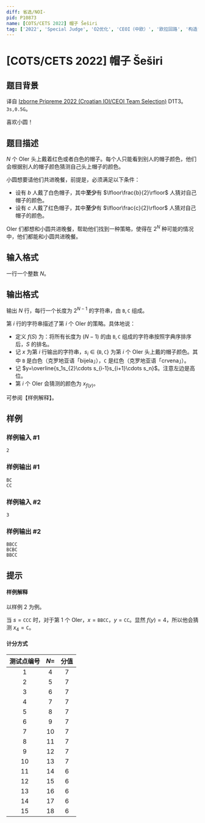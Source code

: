 ```yaml
---
diff: 省选/NOI-
pid: P10873
name: [COTS/CETS 2022] 帽子 Šeširi
tag: ['2022', 'Special Judge', 'O2优化', 'CEOI（中欧）', '欧拉回路', '构造', 'COCI（克罗地亚）', 'Ad-hoc']
---
```

# [COTS/CETS 2022] 帽子 Šeširi
## 题目背景

译自 [Izborne Pripreme 2022 (Croatian IOI/CEOI Team Selection)](https://hsin.hr/pripreme2022/) D1T3。$\texttt{3s,0.5G}$。

喜欢小圆！


## 题目描述

$N$ 个 OIer 头上戴着红色或者白色的帽子。每个人只能看到别人的帽子颜色，他们会根据别人的帽子颜色猜测自己头上帽子的颜色。

小圆想要请他们共进晚餐，前提是，必须满足以下条件：

- 设有 $b$ 人戴了白色帽子，其中**至少**有 $\lfloor\frac{b}{2}\rfloor$ 人猜对自己帽子的颜色。
- 设有 $c$ 人戴了红色帽子，其中**至少**有 $\lfloor\frac{c}{2}\rfloor$ 人猜对自己帽子的颜色。

OIer 们都想和小圆共进晚餐，帮助他们找到一种策略，使得在 $2^N$ 种可能的情况中，他们都能和小圆共进晚餐。
## 输入格式

一行一个整数 $N$。
## 输出格式

输出 $N$ 行，每行一个长度为 $2^{N-1}$ 的字符串，由 $\texttt{B},\texttt{C}$ 组成。

第 $i$ 行的字符串描述了第 $i$ 个 OIer 的策略。具体地说：

- 定义 $f(S)$ 为：将所有长度为 $(N-1)$ 的由 $\texttt{B},\texttt{C}$ 组成的字符串按照字典序排序后，$S$ 的排名。
- 记 $x$ 为第 $i$ 行输出的字符串，$s_i\in \{\texttt{B},\texttt{C}\}$ 为第 $i$ 个 OIer 头上戴的帽子颜色。其中 $\texttt{B}$ 是白色（克罗地亚语「bijela」），$\texttt{C}$ 是红色（克罗地亚语「crvena」）。
- 记 $y=\overline{s_1s_{2}\cdots s_{i-1}s_{i+1}\cdots s_n}$。注意左边是高位。
- 第 $i$ 个 OIer 会猜测的颜色为 $x_{f(y)}$。

可参阅【样例解释】。
## 样例

### 样例输入 #1
```
2
```
### 样例输出 #1
```
BC
CC
```
### 样例输入 #2
```
3
```
### 样例输出 #2
```
BBCC
BCBC
BBCC
```
## 提示


#### 样例解释

以样例 $2$ 为例。

当 $s=\texttt{CCC}$ 时，对于第 $1$ 个 OIer，$x=\texttt{BBCC}$，$y=\texttt{CC}$。显然 $f(y)=4$，所以他会猜测 $x_4=\texttt{C}$。

#### 计分方式

| 测试点编号 | $N=$ | 分值 |
|:-----:|:------:|:-------:|
| $1$  | $4$  | $7$  |
| $2$  | $5$  | $7$  |
| $3$  | $6$  | $7$  |
| $4$  | $7$  | $7$  |
| $5$  | $8$  | $7$  |
| $6$  | $9$  | $7$  |
| $7$  | $10$  | $7$  |
| $8$  | $11$  | $7$  |
| $9$  | $12$  | $7$  |
| $10$  | $13$  | $7$  |
| $11$  | $14$  | $6$  |
| $12$  | $15$  | $6$  |
| $13$  | $16$  | $6$  |
| $14$  | $17$  | $6$  |
| $15$  | $18$  | $6$  |


